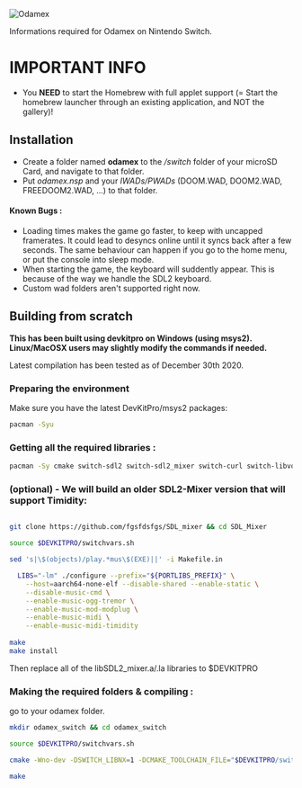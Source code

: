 ![Odamex](https://github.com/odamex/odamex/blob/development/media/logo_128.png?raw=true)

Informations required for Odamex on Nintendo Switch.

# IMPORTANT INFO
- You **NEED** to start the Homebrew with full applet support (= Start the homebrew launcher through an existing application, and NOT the gallery)!

## Installation
- Create a folder named **odamex** to the */switch* folder of your microSD Card, and navigate to that folder.
- Put *odamex.nsp* and your *IWADs/PWADs* (DOOM.WAD, DOOM2.WAD, FREEDOOM2.WAD, ...) to that folder.

#### Known Bugs :
- Loading times makes the game go faster, to keep with uncapped framerates. It could lead to desyncs online until it syncs back after a few seconds. The same behaviour can happen if you go to the home menu, or put the console into sleep mode.
- When starting the game, the keyboard will suddently appear. This is because of the way we handle the SDL2 keyboard.
- Custom wad folders aren't supported right now.

## Building from scratch

**This has been built using devkitpro on Windows (using msys2). Linux/MacOSX users may slightly modify the commands if needed.**

Latest compilation has been tested as of December 30th 2020.

### Preparing the environment 
Make sure you have the latest DevKitPro/msys2 packages:

```sh
pacman -Syu 
```

### Getting all the required libraries :

```sh
pacman -Sy cmake switch-sdl2 switch-sdl2_mixer switch-curl switch-libvorbis switch-opusfile switch-zlib switch-pkg-config switch-libvorbisidec switch-libogg switch-libopus switch-libpng devkitpro-pkgbuild-helpers
```

### (optional) - We will build an older SDL2-Mixer version that will support Timidity:

```sh

git clone https://github.com/fgsfdsfgs/SDL_mixer && cd SDL_Mixer

source $DEVKITPRO/switchvars.sh

sed 's|\$(objects)/play.*mus\$(EXE)||' -i Makefile.in

  LIBS="-lm" ./configure --prefix="${PORTLIBS_PREFIX}" \
    --host=aarch64-none-elf --disable-shared --enable-static \
    --disable-music-cmd \
    --enable-music-ogg-tremor \
	--enable-music-mod-modplug \
	--enable-music-midi \
	--enable-music-midi-timidity
	
make 
make install
```

Then replace all of the libSDL2_mixer.a/.la libraries to $DEVKITPRO

### Making the required folders & compiling :

go to your odamex folder. 

```sh
mkdir odamex_switch && cd odamex_switch

source $DEVKITPRO/switchvars.sh

cmake -Wno-dev -DSWITCH_LIBNX=1 -DCMAKE_TOOLCHAIN_FILE="$DEVKITPRO/switch.cmake" ../odamex

make
```



